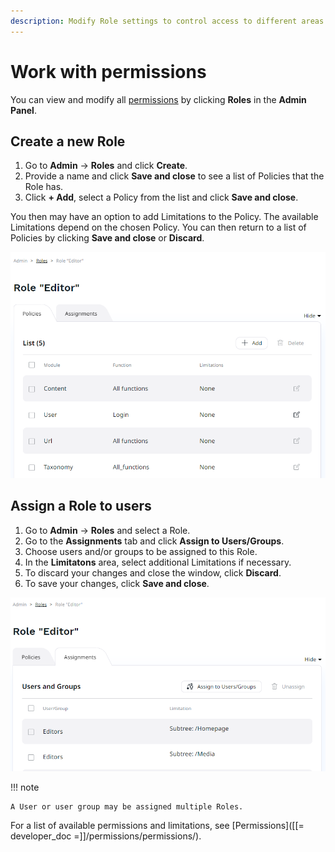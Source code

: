 ```yaml
---
description: Modify Role settings to control access to different areas of the application.
---
```


# Work with permissions

You can view and modify all [permissions](permission_system.md) by clicking **Roles** in the **Admin Panel**.

## Create a new Role

1. Go to **Admin** -> **Roles** and click **Create**.
1. Provide a name and click **Save and close** to see a list of Policies that the Role has.
1. Click **+ Add**, select a Policy from the list and click **Save and close**.

You then may have an option to add Limitations to the Policy.
The available Limitations depend on the chosen Policy.
You can then return to a list of Policies by clicking **Save and close** or **Discard**.

![Details of a Role](img/role_details.png "Details of a Role")

## Assign a Role to users

1. Go to **Admin** -> **Roles** and select a Role.
1. Go to the **Assignments** tab and click **Assign to Users/Groups**.
1. Choose users and/or groups to be assigned to this Role.
1. In the **Limitatons** area, select additional Limitations if necessary.
1. To discard your changes and close the window, click **Discard**.
1. To save your changes, click **Save and close**.

![Users assigned to Role](img/users_assigned.png "Users assigned to Role")

!!! note 

    A User or user group may be assigned multiple Roles.

For a list of available permissions and limitations, see [Permissions]([[= developer_doc =]]/permissions/permissions/).
